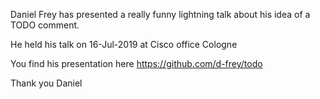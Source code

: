 Daniel Frey has presented a really funny lightning talk about his idea of a TODO comment.

He held his talk on 16-Jul-2019 at Cisco office Cologne

You find his presentation here https://github.com/d-frey/todo

Thank you Daniel
